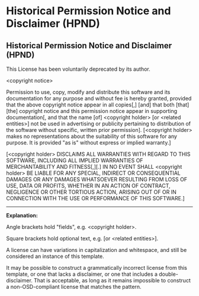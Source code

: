 # Historical Permission Notice and Disclaimer (HPND)

## Historical Permission Notice and Disclaimer (HPND)

This License has been voluntarily deprecated by its author.

\<copyright notice>

Permission to use, copy, modify and distribute this software and its documentation for any purpose and without fee is hereby granted, provided that the above copyright notice appear in all copies[,] [and] that both [that] [the] copyright notice and this permission notice appear in supporting documentation[, and that the name [of] \<copyright holder> [or \<related entities>] not be used in advertising or publicity pertaining to distribution of the software without specific, written prior permission]. [\<copyright holder> makes no representations about the suitability of this software for any purpose. It is provided "as is" without express or implied warranty.]

[\<copyright holder> DISCLAIMS ALL WARRANTIES WITH REGARD TO THIS SOFTWARE, INCLUDING ALL IMPLIED WARRANTIES OF MERCHANTABILITY AND FITNESS[,][.] IN NO EVENT SHALL \<copyright holder> BE LIABLE FOR ANY SPECIAL, INDIRECT OR CONSEQUENTIAL DAMAGES OR ANY DAMAGES WHATSOEVER RESULTING FROM LOSS OF USE, DATA OR PROFITS, WHETHER IN AN ACTION OF CONTRACT, NEGLIGENCE OR OTHER TORTIOUS ACTION, ARISING OUT OF OR IN CONNECTION WITH THE USE OR PERFORMANCE OF THIS SOFTWARE.]

---

**Explanation:**

Angle brackets hold "fields", e.g. \<copyright holder>.

Square brackets hold optional text, e.g. [or \<related entities>].

A license can have variations in capitalization and whitespace, and still be considered an instance of this template.

It may be possible to construct a grammatically incorrect license from this template, or one that lacks a disclaimer, or one that includes a double-disclaimer. That is acceptable, as long as it remains impossible to construct a non-OSD-compliant license that matches the pattern.
